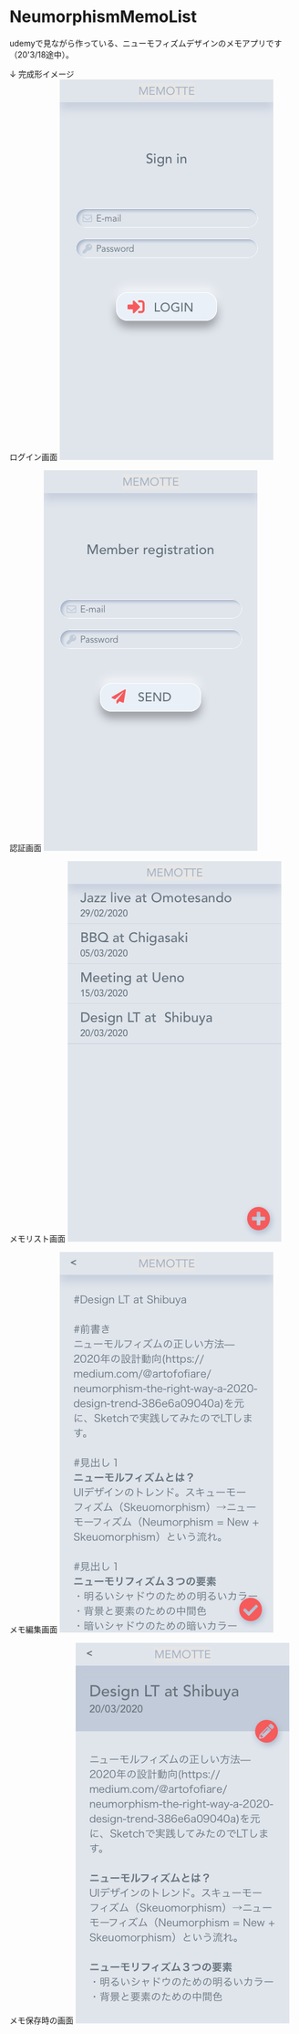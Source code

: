 # NeumorphismMemoList
udemyで見ながら作っている、ニューモフィズムデザインのメモアプリです（20'3/18途中）。

↓ 完成形イメージ
<br clear="both">
ログイン画面
![Sign in.png](https://github.com/Akisato98/NeumorphismMemoList/blob/master/Sign%20in.png)
<br clear="both">

認証画面 
![Member registration.png](https://github.com/Akisato98/NeumorphismMemoList/blob/master/Member%20registration.png)
<br clear="both">

メモリスト画面 
![Memolist.png](https://github.com/Akisato98/NeumorphismMemoList/blob/master/Memolist.png)
<br clear="both">

メモ編集画面 
![Memolist Edit.png](https://github.com/Akisato98/NeumorphismMemoList/blob/master/Memolist%20Edit.png)
<br clear="both">

メモ保存時の画面 
![Memolist Show.png](https://github.com/Akisato98/NeumorphismMemoList/blob/master/Memolist%20Show.png)
<br clear="both">
